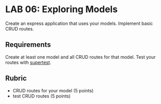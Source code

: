 # LAB 06: Exploring Models

Create an express application that uses your models. Implement basic CRUD routes.

## Requirements

Create at least one model and all CRUD routes for that model. Test your routes
with [supertest](https://github.com/visionmedia/supertest).

## Rubric

* CRUD routes for your model (5 points)
* test CRUD routes (5 points)